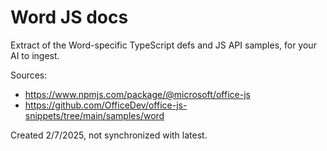 # Word JS docs

Extract of the Word-specific TypeScript defs and JS API samples, for your AI to ingest.

Sources:

- https://www.npmjs.com/package/@microsoft/office-js
- https://github.com/OfficeDev/office-js-snippets/tree/main/samples/word

Created 2/7/2025, not synchronized with latest.
